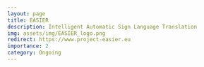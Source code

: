```yaml
---
layout: page
title: EASIER
description: Intelligent Automatic Sign Language Translation
img: assets/img/EASIER_logo.png
redirect: https://www.project-easier.eu
importance: 2
category: Ongoing
---
```


